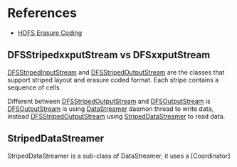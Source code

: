 # References

* [HDFS Erasure Coding](https://hadoop.apache.org/docs/current/hadoop-project-dist/hadoop-hdfs/HDFSErasureCoding.html)

## DFSStripedxxputStream vs DFSxxputStream

[DFSStripedInputStream](https://github.com/apache/hadoop/blob/trunk/hadoop-hdfs-project/hadoop-hdfs-client/src/main/java/org/apache/hadoop/hdfs/DFSStripedInputStream.java) and [DFSStripedOutputStream](https://github.com/apache/hadoop/blob/trunk/hadoop-hdfs-project/hadoop-hdfs-client/src/main/java/org/apache/hadoop/hdfs/DFSStripedOutputStream.java) are the classes that support striped layout and erasure coded format. Each stripe contains a sequence of cells.

Different between [DFSStripedOutputStream](https://github.com/apache/hadoop/blob/trunk/hadoop-hdfs-project/hadoop-hdfs-client/src/main/java/org/apache/hadoop/hdfs/DFSStripedOutputStream.java) and [DFSOutputStream](https://github.com/apache/hadoop/blob/trunk/hadoop-hdfs-project/hadoop-hdfs-client/src/main/java/org/apache/hadoop/hdfs/DFSOutputStream.java) is [DFSOutputStream](https://github.com/apache/hadoop/blob/trunk/hadoop-hdfs-project/hadoop-hdfs-client/src/main/java/org/apache/hadoop/hdfs/DFSOutputStream.java) is using [DataStreamer](https://github.com/apache/hadoop/blob/trunk/hadoop-hdfs-project/hadoop-hdfs-client/src/main/java/org/apache/hadoop/hdfs/DataStreamer.java) daemon thread to write data, instead [DFSStripedOutputStream](https://github.com/apache/hadoop/blob/trunk/hadoop-hdfs-project/hadoop-hdfs-client/src/main/java/org/apache/hadoop/hdfs/DFSStripedOutputStream.java) using [StripedDataStreamer](https://github.com/apache/hadoop/blob/trunk/hadoop-hdfs-project/hadoop-hdfs-client/src/main/java/org/apache/hadoop/hdfs/StripedDataStreamer.java) to read data.

## StripedDataStreamer

StripedDataStreamer is a sub-class of DataStreamer, it uses a [Coordinator]
